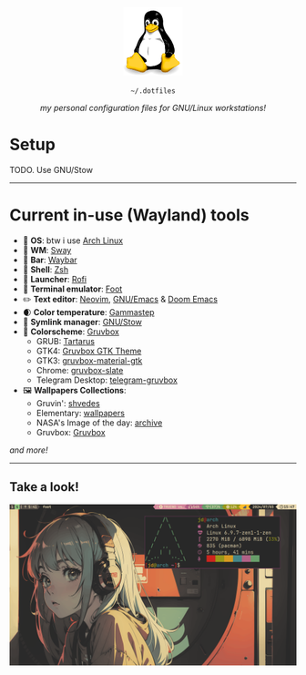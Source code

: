 <p align="center"><img src="tux.png" /></p>
<p align="center"><code>~/.dotfiles</code></p>
<p align="center"><i>my personal configuration files for GNU/Linux workstations!</i></p>

# Setup
TODO. Use GNU/Stow

<hr>

# Current in-use (Wayland) tools
- 🐧 **OS**: btw i use [Arch Linux](https://archlinux.org)
- 🌱 **WM**: [Sway](dot-config/sway)
- 🍫 **Bar**: [Waybar](dot-config/waybar)
- 🐚 **Shell**: [Zsh](dot-config/zsh)
- 🚀 **Launcher**: [Rofi](dot-config/rofi)
- 👣 **Terminal emulator**: [Foot](dot-config/foot)
- ✏️ **Text editor**: [Neovim](dot-config/nvim), [GNU/Emacs](dot-config/emacs) & [Doom Emacs](dot-config/doom)
- 🌒 **Color temperature**: [Gammastep](dot-config/gammastep)
- 🐐 **Symlink manager**: [GNU/Stow](dot-config/gammastep)
- 🎨 **Colorscheme**: [Gruvbox](https://github.com/morhetz/gruvbox)
    - GRUB: [Tartarus](https://github.com/AllJavi/tartarus-grub)
    - GTK4: [Gruvbox GTK Theme](https://github.com/Fausto-Korpsvart/Gruvbox-GTK-Theme)
    - GTK3: [gruvbox-material-gtk](https://github.com/TheGreatMcPain/gruvbox-material-gtk)
    - Chrome: [gruvbox-slate](https://chromewebstore.google.com/detail/gruvbox-slate/giokfhncgfjkoamdbhfhfhgpikaioccc)
    - Telegram Desktop: [telegram-gruvbox](https://github.com/shvedes/telegram-gruvbox)
-  🖼️ **Wallpapers Collections**:
    - Gruvin': [shvedes](https://github.com/shvedes/dotfiles/tree/d86ef8a25f7f2fd5cad01633c89eba1b5356d4b0/src/Wallpapers)
    - Elementary: [wallpapers](https://github.com/elementary/wallpapers)
    - NASA's Image of the day: [archive](https://www.nasa.gov/image-of-the-day/)
    - Gruvbox: [Gruvbox](https://drive.google.com/drive/folders/1_oz25t_f1KInkb0POKno_YnuowlpTgaQ)

*and more!*

<hr>

## Take a look!

<img src="desktop.png">


